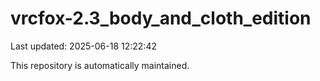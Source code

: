 # vrcfox-2.3_body_and_cloth_edition

Last updated: 2025-06-18 12:22:42

This repository is automatically maintained.
